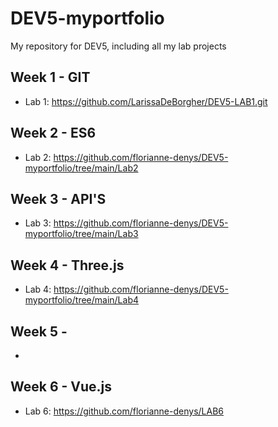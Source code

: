 # DEV5-myportfolio
My repository for DEV5, including all my lab projects

## Week 1 - GIT
* Lab 1: https://github.com/LarissaDeBorgher/DEV5-LAB1.git 

## Week 2 - ES6
* Lab 2: https://github.com/florianne-denys/DEV5-myportfolio/tree/main/Lab2

## Week 3 - API'S
* Lab 3: https://github.com/florianne-denys/DEV5-myportfolio/tree/main/Lab3

## Week 4 - Three.js
* Lab 4: https://github.com/florianne-denys/DEV5-myportfolio/tree/main/Lab4

## Week 5 - 
* 

## Week 6 - Vue.js
* Lab 6: https://github.com/florianne-denys/LAB6
